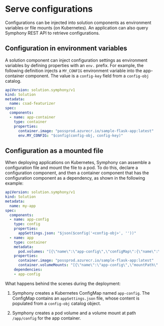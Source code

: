 # Serve configurations

Configurations can be injected into solution components as environment variables or file mounts (on Kubernetes). An application can also query Symphony REST API to retrieve configurations.

## Configuration in environment variables

A solution component can inject configuration settings as environment variables by defining properties with an `env.` prefix. For example, the following definition injects a `MY_CONFIG` environment variable into the app-container component. The value is a `config-key` field from a `config-obj` catalog.

```yaml
apiVersion: solution.symphony/v1
kind: Solution
metadata: 
  name: csad-featurizer
spec:  
  components:
  - name: app-container
    type: container
    properties:
      container.image: "possprod.azurecr.io/sample-flask-app:latest"      
      env.MY_CONFIG: "$config(config-obj, config-key)" 
```

## Configuration as a mounted file

When deploying applications on Kubernetes, Symphony can assemble a configuration file and mount the file to a pod. To do this, declare a configuration component, and then a container component that has the configuration component as a dependency, as shown in the following example:

```yaml
apiVersion: solution.symphony/v1
kind: Solution
metadata: 
  name: my-app
spec:  
  components:
  - name: app-config
    type: config
    properties:
      appSettings.json: "$json($config('<config-obj>', ''))"
  - name: app
    type: container
    metadata:
      pod.volumes: "[{\"name\":\"app-config\",\"configMap\":{\"name\":\"app-config\"}}]" 
    properties:
      container.image: "possprod.azurecr.io/sample-flask-app:latest"      
      container.volumeMounts: "[{\"name\":\"app-config\",\"mountPath\":\"/app/config\"}]"
    dependencies:
    - app-config
```

What happens behind the scenes during the deployment:

1. Symphony creates a Kubernetes ConfigMap named `app-config`. The ConfigMap contains an `appSettings.json` file, whose content is populated from a `config-obj` catalog object.

2. Symphony creates a pod volume and a volume mount at path `/app/config` for the app container.

